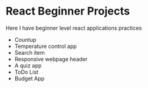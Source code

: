 # React Beginner Projects

Here I have beginner level react applications practices

* Countup 
* Temperature control app
* Search item 
* Responsive webpage header
* A quiz app
* ToDo List
* Budget App
